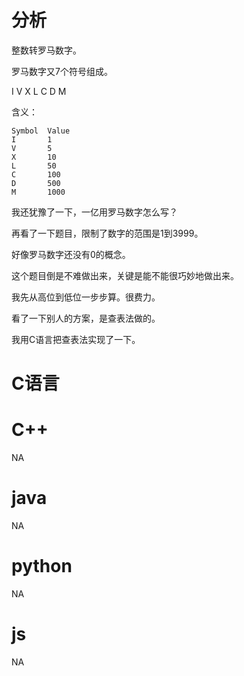 # 分析

整数转罗马数字。

罗马数字又7个符号组成。

I  V X L C D M

含义：

```
Symbol	Value
I		1
V		5
X		10
L		50
C		100
D		500
M		1000
```

我还犹豫了一下，一亿用罗马数字怎么写？

再看了一下题目，限制了数字的范围是1到3999。

好像罗马数字还没有0的概念。

这个题目倒是不难做出来，关键是能不能很巧妙地做出来。

我先从高位到低位一步步算。很费力。

看了一下别人的方案，是查表法做的。

我用C语言把查表法实现了一下。

# C语言





# C++

NA



# java

NA



# python

NA

# js

NA

